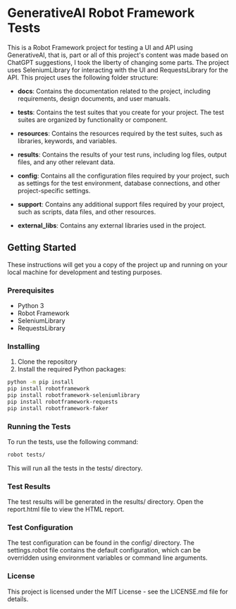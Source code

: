 # GenerativeAI Robot Framework Tests

This is a Robot Framework project for testing a UI and API using GenerativeAI, that is, part or all of this project's content was made based on ChatGPT suggestions, I took the liberty of changing some parts. The project uses SeleniumLibrary for interacting with the UI and RequestsLibrary for the API. This project uses the following folder structure:

- **docs**: Contains the documentation related to the project, including requirements, design documents, and user manuals.

- **tests**: Contains the test suites that you create for your project. The test suites are organized by functionality or component.

- **resources**: Contains the resources required by the test suites, such as libraries, keywords, and variables.

- **results**: Contains the results of your test runs, including log files, output files, and any other relevant data.

- **config**: Contains all the configuration files required by your project, such as settings for the test environment, database connections, and other project-specific settings.

- **support**: Contains any additional support files required by your project, such as scripts, data files, and other resources.

- **external_libs**: Contains any external libraries used in the project.

## Getting Started

These instructions will get you a copy of the project up and running on your local machine for development and testing purposes.

### Prerequisites

- Python 3
- Robot Framework
- SeleniumLibrary
- RequestsLibrary

### Installing

1. Clone the repository
2. Install the required Python packages:

```sh
python -m pip install
pip install robotframework
pip install robotframework-seleniumlibrary
pip install robotframework-requests
pip install robotframework-faker
```

### Running the Tests

To run the tests, use the following command:

```sh
robot tests/
```

This will run all the tests in the tests/ directory.

### Test Results

The test results will be generated in the results/ directory. Open the report.html file to view the HTML report.

### Test Configuration

The test configuration can be found in the config/ directory. The settings.robot file contains the default configuration, which can be overridden using environment variables or command line arguments.

### License

This project is licensed under the MIT License - see the LICENSE.md file for details.